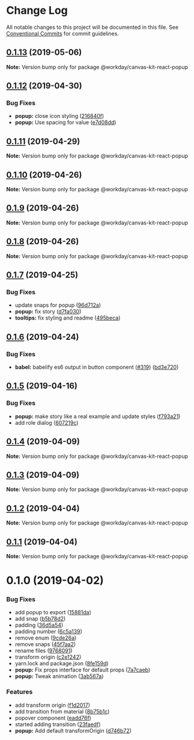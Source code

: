 # Change Log

All notable changes to this project will be documented in this file.
See [Conventional Commits](https://conventionalcommits.org) for commit guidelines.

## [0.1.13](https://ghe.megaleo.com/design/canvas-kit-react/tree/master/modules/canvas-kit-react-popup/compare/@workday/canvas-kit-react-popup@0.1.12...@workday/canvas-kit-react-popup@0.1.13) (2019-05-06)

**Note:** Version bump only for package @workday/canvas-kit-react-popup





## [0.1.12](https://ghe.megaleo.com/design/canvas-kit-react/tree/master/modules/canvas-kit-react-popup/compare/@workday/canvas-kit-react-popup@0.1.11...@workday/canvas-kit-react-popup@0.1.12) (2019-04-30)


### Bug Fixes

* **popup:** close icon styling ([216840f](https://ghe.megaleo.com/design/canvas-kit-react/tree/master/modules/canvas-kit-react-popup/commits/216840f))
* **popup:** Use spacing for value ([e7d08dd](https://ghe.megaleo.com/design/canvas-kit-react/tree/master/modules/canvas-kit-react-popup/commits/e7d08dd))





## [0.1.11](https://ghe.megaleo.com/design/canvas-kit-react/tree/master/modules/canvas-kit-react-popup/compare/@workday/canvas-kit-react-popup@0.1.10...@workday/canvas-kit-react-popup@0.1.11) (2019-04-29)

**Note:** Version bump only for package @workday/canvas-kit-react-popup





## [0.1.10](https://ghe.megaleo.com/design/canvas-kit-react/tree/master/modules/canvas-kit-react-popup/compare/@workday/canvas-kit-react-popup@0.1.9...@workday/canvas-kit-react-popup@0.1.10) (2019-04-26)

**Note:** Version bump only for package @workday/canvas-kit-react-popup





## [0.1.9](https://ghe.megaleo.com/design/canvas-kit-react/tree/master/modules/canvas-kit-react-popup/compare/@workday/canvas-kit-react-popup@0.1.8...@workday/canvas-kit-react-popup@0.1.9) (2019-04-26)

**Note:** Version bump only for package @workday/canvas-kit-react-popup





## [0.1.8](https://ghe.megaleo.com/design/canvas-kit-react/tree/master/modules/canvas-kit-react-popup/compare/@workday/canvas-kit-react-popup@0.1.7...@workday/canvas-kit-react-popup@0.1.8) (2019-04-26)

**Note:** Version bump only for package @workday/canvas-kit-react-popup





## [0.1.7](https://ghe.megaleo.com/design/canvas-kit-react/tree/master/modules/canvas-kit-react-popup/compare/@workday/canvas-kit-react-popup@0.1.6...@workday/canvas-kit-react-popup@0.1.7) (2019-04-25)


### Bug Fixes

* update snaps for popup ([96d712a](https://ghe.megaleo.com/design/canvas-kit-react/tree/master/modules/canvas-kit-react-popup/commits/96d712a))
* **popup:** fix story ([d7fa030](https://ghe.megaleo.com/design/canvas-kit-react/tree/master/modules/canvas-kit-react-popup/commits/d7fa030))
* **tooltips:** fix styling and readme ([495beca](https://ghe.megaleo.com/design/canvas-kit-react/tree/master/modules/canvas-kit-react-popup/commits/495beca))





## [0.1.6](https://ghe.megaleo.com/design/canvas-kit-react/tree/master/modules/canvas-kit-react-popup/compare/@workday/canvas-kit-react-popup@0.1.5...@workday/canvas-kit-react-popup@0.1.6) (2019-04-24)


### Bug Fixes

* **babel:** babelify es6 output in button component ([#319](https://ghe.megaleo.com/design/canvas-kit-react/tree/master/modules/canvas-kit-react-popup/issues/319)) ([bd3e720](https://ghe.megaleo.com/design/canvas-kit-react/tree/master/modules/canvas-kit-react-popup/commits/bd3e720))





## [0.1.5](https://ghe.megaleo.com/design/canvas-kit-react/tree/master/modules/canvas-kit-react-popup/compare/@workday/canvas-kit-react-popup@0.1.4...@workday/canvas-kit-react-popup@0.1.5) (2019-04-16)


### Bug Fixes

* **popup:** make story like a real example and update styles ([f793a21](https://ghe.megaleo.com/design/canvas-kit-react/tree/master/modules/canvas-kit-react-popup/commits/f793a21))
* add role dialog ([607219c](https://ghe.megaleo.com/design/canvas-kit-react/tree/master/modules/canvas-kit-react-popup/commits/607219c))





## [0.1.4](https://ghe.megaleo.com/design/canvas-kit-react/tree/master/modules/canvas-kit-react-popup/compare/@workday/canvas-kit-react-popup@0.1.3...@workday/canvas-kit-react-popup@0.1.4) (2019-04-09)

**Note:** Version bump only for package @workday/canvas-kit-react-popup





## [0.1.3](https://ghe.megaleo.com/design/canvas-kit-react/tree/master/modules/canvas-kit-react-popup/compare/@workday/canvas-kit-react-popup@0.1.2...@workday/canvas-kit-react-popup@0.1.3) (2019-04-09)

**Note:** Version bump only for package @workday/canvas-kit-react-popup





## [0.1.2](https://ghe.megaleo.com/design/canvas-kit-react/tree/master/modules/canvas-kit-react-popup/compare/@workday/canvas-kit-react-popup@0.1.1...@workday/canvas-kit-react-popup@0.1.2) (2019-04-04)

**Note:** Version bump only for package @workday/canvas-kit-react-popup





## [0.1.1](https://ghe.megaleo.com/design/canvas-kit-react/tree/master/modules/canvas-kit-react-popup/compare/@workday/canvas-kit-react-popup@0.1.0...@workday/canvas-kit-react-popup@0.1.1) (2019-04-04)

**Note:** Version bump only for package @workday/canvas-kit-react-popup





# 0.1.0 (2019-04-02)


### Bug Fixes

* add popup to export ([15881da](https://ghe.megaleo.com/design/canvas-kit-react/tree/master/modules/canvas-kit-react-popup/commits/15881da))
* add snap ([b5b78d2](https://ghe.megaleo.com/design/canvas-kit-react/tree/master/modules/canvas-kit-react-popup/commits/b5b78d2))
* padding ([36d5a54](https://ghe.megaleo.com/design/canvas-kit-react/tree/master/modules/canvas-kit-react-popup/commits/36d5a54))
* padding number ([6c5a139](https://ghe.megaleo.com/design/canvas-kit-react/tree/master/modules/canvas-kit-react-popup/commits/6c5a139))
* remove enum ([9cde26a](https://ghe.megaleo.com/design/canvas-kit-react/tree/master/modules/canvas-kit-react-popup/commits/9cde26a))
* remove snaps ([45f7aa2](https://ghe.megaleo.com/design/canvas-kit-react/tree/master/modules/canvas-kit-react-popup/commits/45f7aa2))
* rename files ([9768091](https://ghe.megaleo.com/design/canvas-kit-react/tree/master/modules/canvas-kit-react-popup/commits/9768091))
* transform origin ([c2e1242](https://ghe.megaleo.com/design/canvas-kit-react/tree/master/modules/canvas-kit-react-popup/commits/c2e1242))
* yarn.lock and package.json ([8fe159d](https://ghe.megaleo.com/design/canvas-kit-react/tree/master/modules/canvas-kit-react-popup/commits/8fe159d))
* **popup:** Fix props interface for default props ([7a7caeb](https://ghe.megaleo.com/design/canvas-kit-react/tree/master/modules/canvas-kit-react-popup/commits/7a7caeb))
* **popup:** Tweak animation ([3ab567a](https://ghe.megaleo.com/design/canvas-kit-react/tree/master/modules/canvas-kit-react-popup/commits/3ab567a))


### Features

* add transform origin ([f1d2017](https://ghe.megaleo.com/design/canvas-kit-react/tree/master/modules/canvas-kit-react-popup/commits/f1d2017))
* add transition from material ([8b75b1c](https://ghe.megaleo.com/design/canvas-kit-react/tree/master/modules/canvas-kit-react-popup/commits/8b75b1c))
* popover component ([eadd76f](https://ghe.megaleo.com/design/canvas-kit-react/tree/master/modules/canvas-kit-react-popup/commits/eadd76f))
* started adding transition ([23faedf](https://ghe.megaleo.com/design/canvas-kit-react/tree/master/modules/canvas-kit-react-popup/commits/23faedf))
* **popup:** Add default transformOrigin ([d746b72](https://ghe.megaleo.com/design/canvas-kit-react/tree/master/modules/canvas-kit-react-popup/commits/d746b72))
